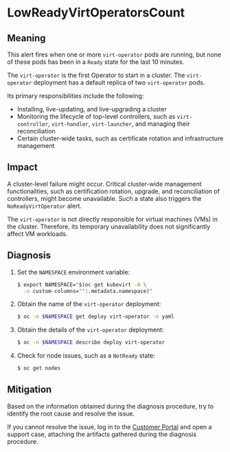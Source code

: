 # LowReadyVirtOperatorsCount

## Meaning

This alert fires when one or more `virt-operator` pods are running, but
none of these pods has been in a `Ready` state for the last 10 minutes.

The `virt-operator` is the first Operator to start in a cluster. The `virt-operator`
deployment has a default replica of two `virt-operator` pods.

Its primary responsibilities include the following:

- Installing, live-updating, and live-upgrading a cluster
- Monitoring the lifecycle of top-level controllers, such as `virt-controller`,
`virt-handler`, `virt-launcher`, and managing their reconciliation
- Certain cluster-wide tasks, such as certificate rotation and infrastructure
management

## Impact

A cluster-level failure might occur. Critical cluster-wide management
functionalities, such as certification rotation, upgrade, and reconciliation of
controllers, might become unavailable. Such a state also triggers the
`NoReadyVirtOperator` alert.

The `virt-operator` is not directly responsible for virtual machines (VMs)
in the cluster. Therefore, its temporary unavailability does not significantly
affect VM workloads.

## Diagnosis

1. Set the `NAMESPACE` environment variable:

   ```bash
   $ export NAMESPACE="$(oc get kubevirt -A \
     -o custom-columns="":.metadata.namespace)"
   ```

2. Obtain the name of the `virt-operator` deployment:

   ```bash
   $ oc -n $NAMESPACE get deploy virt-operator -o yaml
   ```

3. Obtain the details of the `virt-operator` deployment:

   ```bash
   $ oc -n $NAMESPACE describe deploy virt-operator
   ```

4. Check for node issues, such as a `NotReady` state:

   ```bash
   $ oc get nodes
   ```

## Mitigation

Based on the information obtained during the diagnosis procedure, try to
identify the root cause and resolve the issue.

If you cannot resolve the issue, log in to the
[Customer Portal](https://access.redhat.com) and open a support case,
attaching the artifacts gathered during the diagnosis procedure.
